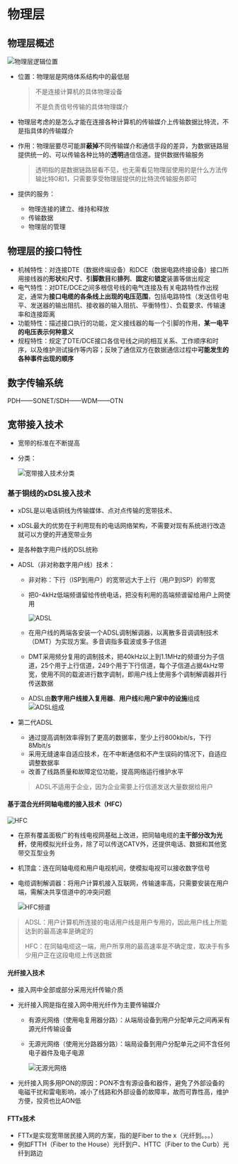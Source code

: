 # 物理层

## 物理层概述

![物理层逻辑位置](./images/%E7%89%A9%E7%90%86%E5%B1%82%E9%80%BB%E8%BE%91%E4%BD%8D%E7%BD%AE.png)

+ 位置：物理层是网络体系结构中的最低层

	> 不是连接计算机的具体物理设备
	>
	> 不是负责信号传输的具体物理媒介

+ 物理层考虑的是怎么才能在连接各种计算机的传输媒介上传输数据比特流，不是指具体的传输媒介

+ 作用：物理层要尽可能屏**蔽掉**不同传输媒介和通信手段的差异，为数据链路层提供统一的、可以传输各种比特的**透明**通信信道。提供数据传输服务

	> 透明指的是数据链路层看不见，也无需看见物理层使用的是什么方法传输比特0和1，只需要享受物理层提供的比特流传输服务即可

+ 提供的服务：

	+ 物理连接的建立、维持和释放
	+ 传输数据
	+ 物理层的管理

## 物理层的接口特性

+ 机械特性：对连接DTE（数据终端设备）和DCE（数据电路终接设备）接口所用接线器的**形状**和**尺寸**、**引脚数目**和**排列**、**固定**和**锁定**装置等做出规定
+ 电气特性：对DTE/DCE之间多根信号线的电气连接及有关电路特性作出规定，通常为**接口电缆的各条线上出现的电压范围**，包括电路特性（发送信号电平、发送器的输出阻抗、接收器的输入阻抗、平衡特性）、负载要求、传输速率和连接距离
+ 功能特性：描述接口执行的功能，定义接线器的每一个引脚的作用，**某一电平的电压表示何种意义**
+ 规程特性：规定了DTE/DCE接口各信号线之间的相互关系、工作顺序和时序，以及维护测试操作等内容；反映了通信双方在数据通信过程中**可能发生的各种事件出现的顺序**

## 数字传输系统

PDH——SONET/SDH——WDM——OTN

## 宽带接入技术

+ 宽带的标准在不断提高

+ 分类：

	![宽带接入技术分类](./images/%E5%AE%BD%E5%B8%A6%E6%8E%A5%E5%85%A5%E6%8A%80%E6%9C%AF%E5%88%86%E7%B1%BB.png)

### 基于铜线的xDSL接入技术

+ xDSL是以电话铜线为传输媒体、点对点传输的宽带技术、

+ xDSL最大的优势在于利用现有的电话网络架构，不需要对现有系统进行改造就可以方便的开通宽带业务

+ 是各种数字用户线的DSL统称

+ ADSL（非对称数字用户线）技术：

	+ 非对称：下行（ISP到用户）的宽带远大于上行（用户到ISP）的带宽

	+ 把0-4kHz低端频谱留给传统电话，把没有利用的高端频谱留给用户上网使用

		![ADSL](./images/ADSL.png)

	+ 在用户线的两端各安装一个ADSL调制解调器，以离散多音调调制技术（DMT）为实现方案。多音调指多载波或多子信道

	+ DMT采用频分复用的调制技术，把40kHz以上到1.1MHz的频谱分为子信道，25个用于上行信道，249个用于下行信道，每个子信道占据4kHz带宽，使用不同的载波进行数字调制，即用户线上使用多个调制解调器并行传送数据

	+ ADSL由**数字用户线接入复用器**、**用户线**和**用户家中的设施**组成![ADSL组成](./images/ADSL%E7%BB%84%E6%88%90.png)

+ 第二代ADSL

	+ 通过提高调制效率得到了更高的数据率，至少上行800kbit/s，下行8Mbit/s
	+ 采用无缝速率自适应技术，在不中断通信和不产生误码的情况下，自适应调整数据率
	+ 改善了线路质量和故障定位功能，提高网络运行维护水平

	> ADSL不适用于企业，因为企业需要上行信道发送大量数据给用户

#### 基于混合光纤同轴电缆的接入技术（HFC）

![HFC](./images/HFC.png)

+ 在原有覆盖面极广的有线电视网基础上改进，把同轴电缆的**主干部分改为光纤**，使用模拟光纤业务，除了可以传送CATV外，还提供电话、数据和其他宽带交互型业务

+ 机顶盒：连在同轴电缆和用户电视机间，使模拟电视可以接收数字信号

+ 电缆调制解调器：将用户计算机接入互联网，传输速率高，只需要安装在用户端，需解决共享信道中的冲突问题

	![HFC频谱](./images/HFC%E9%A2%91%E8%B0%B1.png)

> ADSL：用户计算机所连接的电话用户线是用户专用的，因此用户线上所能达到的最高速率是确定的
>
> HFC：在同轴电缆这一端，用户所享用的最高速率是不确定度，取决于有多少用户正在这段电缆上传送数据

#### 光纤接入技术

+ 接入网中全部或部分采用光纤传输介质

+ 光纤接入网是指在接入网中用光纤作为主要传输媒介
	+ 有源光网络（使用电复用器分路）：从端局设备到用户分配单元之间再采有源光纤传输设备
	
	+ 无源光网络（使用光分路器分路）：端局设备到用户分配单元之间不含任何电子器件及电子电源
	
		![无源光网络](./images/%E6%97%A0%E6%BA%90%E5%85%89%E7%BD%91%E7%BB%9C.png)

+ 光纤接入网多用PON的原因：PON不含有源设备和器件，避免了外部设备的电磁干扰和雷电影响，减小了线路和外部设备的故障率，故而可靠性高，维护方便，投资也比AON低

#### FTTx技术

+ FTTx是实现宽带居民接入网的方案，指的是Fiber to the x（光纤到。。。）
+ 例如FTTH（Fiber to the House）光纤到户、HTTC（Fiber to the Curb）光纤到路边
